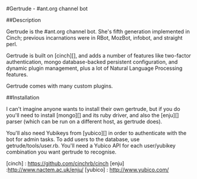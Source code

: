 #Gertrude - #ant.org channel bot

##Description

Gertrude is the #ant.org channel bot. She's fifth generation implemented in Cinch; 
previous incarnations were in RBot, MozBot, infobot, and straight perl.

Gertrude is built on [cinch][], and adds a number of features like two-factor authentication,
mongo database-backed persistent configuration, and dynamic plugin management, plus a lot of
Natural Language Processing features.

Gertrude comes with many custom plugins.


##Installation

I can't imagine anyone wants to install their own gertrude, but if you do you'll need to install
[mongo][] and its ruby driver, and also the [enju][] parser (which can be run on a different host,
as gertrude does). 

You'll also need Yubikeys from [yubico][] in order to authenticate with the bot for admin tasks.
To add users to the database, use getrude/tools/user.rb. You'll need a Yubico API for each user/yubikey
combination you want gertrude to recognise.

[cinch] : https://github.com/cinchrb/cinch
[enju] :http://www.nactem.ac.uk/enju/
[yubico] : http://www.yubico.com/
